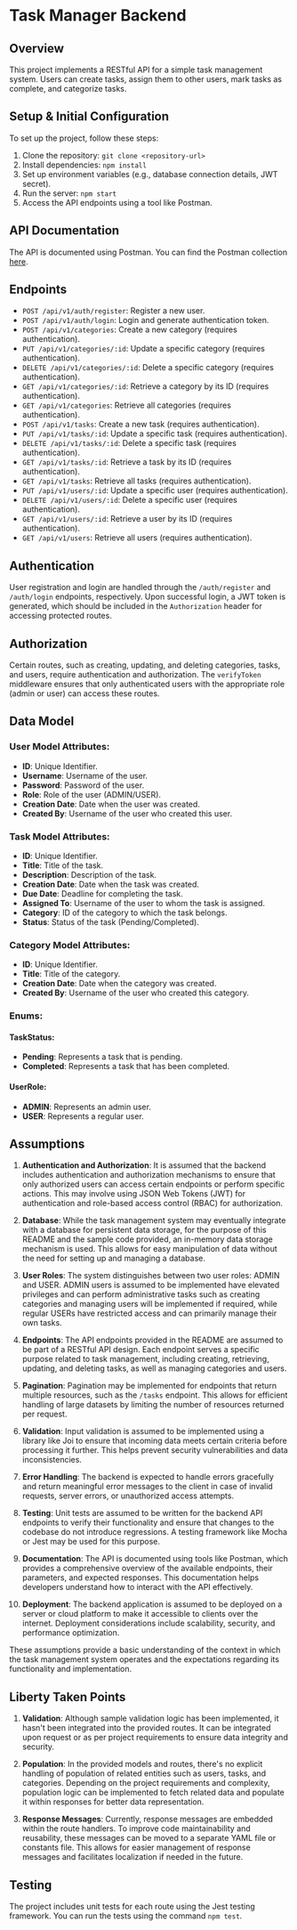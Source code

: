# Task Manager Backend

## Overview

This project implements a RESTful API for a simple task management system. Users can create tasks, assign them to other users, mark tasks as complete, and categorize tasks.

## Setup & Initial Configuration

To set up the project, follow these steps:

1. Clone the repository: `git clone <repository-url>`
2. Install dependencies: `npm install`
3. Set up environment variables (e.g., database connection details, JWT secret).
4. Run the server: `npm start`
5. Access the API endpoints using a tool like Postman.

## API Documentation

The API is documented using Postman. You can find the Postman collection [here](link-to-postman-collection).

## Endpoints

- `POST /api/v1/auth/register`: Register a new user.
- `POST /api/v1/auth/login`: Login and generate authentication token.
- `POST /api/v1/categories`: Create a new category (requires authentication).
- `PUT /api/v1/categories/:id`: Update a specific category (requires authentication).
- `DELETE /api/v1/categories/:id`: Delete a specific category (requires authentication).
- `GET /api/v1/categories/:id`: Retrieve a category by its ID (requires authentication).
- `GET /api/v1/categories`: Retrieve all categories (requires authentication).
- `POST /api/v1/tasks`: Create a new task (requires authentication).
- `PUT /api/v1/tasks/:id`: Update a specific task (requires authentication).
- `DELETE /api/v1/tasks/:id`: Delete a specific task (requires authentication).
- `GET /api/v1/tasks/:id`: Retrieve a task by its ID (requires authentication).
- `GET /api/v1/tasks`: Retrieve all tasks (requires authentication).
- `PUT /api/v1/users/:id`: Update a specific user (requires authentication).
- `DELETE /api/v1/users/:id`: Delete a specific user (requires authentication).
- `GET /api/v1/users/:id`: Retrieve a user by its ID (requires authentication).
- `GET /api/v1/users`: Retrieve all users (requires authentication).

## Authentication

User registration and login are handled through the `/auth/register` and `/auth/login` endpoints, respectively. Upon successful login, a JWT token is generated, which should be included in the `Authorization` header for accessing protected routes.

## Authorization

Certain routes, such as creating, updating, and deleting categories, tasks, and users, require authentication and authorization. The `verifyToken` middleware ensures that only authenticated users with the appropriate role (admin or user) can access these routes.


## Data Model

### User Model Attributes:

- **ID**: Unique Identifier.
- **Username**: Username of the user.
- **Password**: Password of the user.
- **Role**: Role of the user (ADMIN/USER).
- **Creation Date**: Date when the user was created.
- **Created By**: Username of the user who created this user.

### Task Model Attributes:

- **ID**: Unique Identifier.
- **Title**: Title of the task.
- **Description**: Description of the task.
- **Creation Date**: Date when the task was created.
- **Due Date**: Deadline for completing the task.
- **Assigned To**: Username of the user to whom the task is assigned.
- **Category**: ID of the category to which the task belongs.
- **Status**: Status of the task (Pending/Completed).

### Category Model Attributes:

- **ID**: Unique Identifier.
- **Title**: Title of the category.
- **Creation Date**: Date when the category was created.
- **Created By**: Username of the user who created this category.

### Enums:

#### TaskStatus:

- **Pending**: Represents a task that is pending.
- **Completed**: Represents a task that has been completed.

#### UserRole:

- **ADMIN**: Represents an admin user.
- **USER**: Represents a regular user.

## Assumptions

1. **Authentication and Authorization**: It is assumed that the backend includes authentication and authorization mechanisms to ensure that only authorized users can access certain endpoints or perform specific actions. This may involve using JSON Web Tokens (JWT) for authentication and role-based access control (RBAC) for authorization.

2. **Database**: While the task management system may eventually integrate with a database for persistent data storage, for the purpose of this README and the sample code provided, an in-memory data storage mechanism is used. This allows for easy manipulation of data without the need for setting up and managing a database.

3. **User Roles**: The system distinguishes between two user roles: ADMIN and USER. ADMIN users  is assumed to be implemented have elevated privileges and can perform administrative tasks such as creating categories and managing users will be implemented if required, while regular USERs have restricted access and can primarily manage their own tasks.

4. **Endpoints**: The API endpoints provided in the README are assumed to be part of a RESTful API design. Each endpoint serves a specific purpose related to task management, including creating, retrieving, updating, and deleting tasks, as well as managing categories and users.

5. **Pagination**: Pagination may be implemented for endpoints that return multiple resources, such as the `/tasks` endpoint. This allows for efficient handling of large datasets by limiting the number of resources returned per request.

6. **Validation**: Input validation is assumed to be implemented using a library like Joi to ensure that incoming data meets certain criteria before processing it further. This helps prevent security vulnerabilities and data inconsistencies.

7. **Error Handling**: The backend is expected to handle errors gracefully and return meaningful error messages to the client in case of invalid requests, server errors, or unauthorized access attempts.

8. **Testing**: Unit tests are assumed to be written for the backend API endpoints to verify their functionality and ensure that changes to the codebase do not introduce regressions. A testing framework like Mocha or Jest may be used for this purpose.

9. **Documentation**: The API is documented using tools like Postman, which provides a comprehensive overview of the available endpoints, their parameters, and expected responses. This documentation helps developers understand how to interact with the API effectively.

10. **Deployment**: The backend application is assumed to be deployed on a server or cloud platform to make it accessible to clients over the internet. Deployment considerations include scalability, security, and performance optimization.

These assumptions provide a basic understanding of the context in which the task management system operates and the expectations regarding its functionality and implementation.

## Liberty Taken Points

1. **Validation**: Although sample validation logic has been implemented, it hasn't been integrated into the provided routes. It can be integrated upon request or as per project requirements to ensure data integrity and security.

2. **Population**: In the provided models and routes, there's no explicit handling of population of related entities such as users, tasks, and categories. Depending on the project requirements and complexity, population logic can be implemented to fetch related data and populate it within responses for better data representation.

3. **Response Messages**: Currently, response messages are embedded within the route handlers. To improve code maintainability and reusability, these messages can be moved to a separate YAML file or constants file. This allows for easier management of response messages and facilitates localization if needed in the future.


## Testing

The project includes unit tests for each route using the Jest testing framework. You can run the tests using the command `npm test`.

